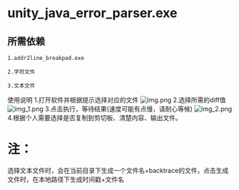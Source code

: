 # unity_java_error_parser.exe

## 所需依赖
~~~
1.addr2line_breakpad.exe
~~~
~~~
2.字符文件
~~~
~~~ 
3.文本文件 
~~~
使用说明
1.打开软件并根据提示选择对应的文件
![img.png](img.png)
2.选择所需的diff值
![img_1.png](img_1.png)
3.点击执行，等待结果(速度可能有点慢，请耐心等候)
![img_2.png](img_2.png)
4.根据个人需要选择是否复制到剪切板、清楚内容、输出文件。
# 注：
选择文本文件时，会在当前目录下生成一个文件名+backtrace的文件，点击生成文件时，在本地路径下生成时间戳+文件名